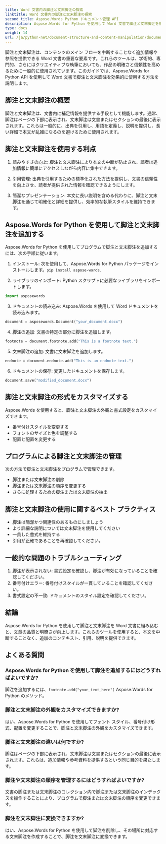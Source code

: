 ```yaml
---
title: Word 文書内の脚注と文末脚注の探索
linktitle: Word 文書内の脚注と文末脚注の探索
second_title: Aspose.Words Python ドキュメント管理 API
description: Aspose.Words for Python を使用して Word 文書で脚注と文末脚注を効果的に使用する方法を学びます。これらの要素をプログラムで追加、カスタマイズ、管理する方法を学びます。
type: docs
weight: 14
url: /ja/python-net/document-structure-and-content-manipulation/document-footnotes-endnotes/
---
```


脚注と文末脚注は、コンテンツのメイン フローを中断することなく追加情報や参照を提供できる Word 文書の重要な要素です。これらのツールは、学術的、専門的、さらにはクリエイティブな執筆においても、作品の明確さと信頼性を高めるために一般的に使用されています。このガイドでは、Aspose.Words for Python API を使用して Word 文書で脚注と文末脚注を効果的に使用する方法を説明します。

## 脚注と文末脚注の概要

脚注と文末脚注は、文書内に補足情報を提供する手段として機能します。通常、脚注はページの下部に表示され、文末脚注は文書またはセクションの最後に表示されます。これらは一般的に、出典を引用し、用語を定義し、説明を提供し、長い詳細で本文が乱雑になるのを避けるために使用されます。

## 脚注と文末脚注を使用する利点

1. 読みやすさの向上: 脚注と文末脚注により本文の中断が防止され、読者は追加情報に簡単にアクセスしながら内容に集中できます。

2. 引用管理: 出典を引用するための標準化された方法を提供し、文書の信頼性を向上させ、読者が提供された情報を確認できるようにします。

3. 簡潔なプレゼンテーション: 本文に長い説明を含める代わりに、脚注と文末脚注を通じて明確化と詳細を提供し、効率的な執筆スタイルを維持できます。

## Aspose.Words for Python を使用して脚注と文末脚注を追加する

Aspose.Words for Python を使用してプログラムで脚注と文末脚注を追加するには、次の手順に従います。

1. インストール: 次を使用して、Aspose.Words for Python パッケージをインストールします。`pip install aspose-words`.

2. ライブラリのインポート: Python スクリプトに必要なライブラリをインポートします。
```python
import asposewords
```

3. ドキュメントの読み込み: Aspose.Words を使用して Word ドキュメントを読み込みます。
```python
document = asposewords.Document("your_document.docx")
```

4. 脚注の追加: 文書の特定の部分に脚注を追加します。
```python
footnote = document.footnote.add("This is a footnote text.")
```

5. 文末脚注の追加: 文書に文末脚注を追加します。
```python
endnote = document.endnote.add("This is an endnote text.")
```

6. ドキュメントの保存: 変更したドキュメントを保存します。
```python
document.save("modified_document.docx")
```

## 脚注と文末脚注の形式をカスタマイズする

Aspose.Words を使用すると、脚注と文末脚注の外観と書式設定をカスタマイズできます。

- 番号付けスタイルを変更する
- フォントのサイズと色を調整する
- 配置と配置を変更する

## プログラムによる脚注と文末脚注の管理

次の方法で脚注と文末脚注をプログラムで管理できます。

- 脚注または文末脚注の削除
- 脚注または文末脚注の順序を変更する
- さらに処理するための脚注または文末脚注の抽出

## 脚注と文末脚注の使用に関するベスト プラクティス

- 脚注は簡潔かつ関連性のあるものにしましょう
- より詳細な説明については文末脚注を使用してください
- 一貫した書式を維持する
- 引用が正確であることを再確認してください。

## 一般的な問題のトラブルシューティング

1. 脚注が表示されない: 書式設定を確認し、脚注が有効になっていることを確認してください。
2. 番号付けエラー: 番号付けスタイルが一貫していることを確認してください。
3. 書式設定の不一致: ドキュメントのスタイル設定を確認してください。

## 結論

Aspose.Words for Python を使用して脚注と文末脚注を Word 文書に組み込むと、文章の品質と明瞭さが向上します。これらのツールを使用すると、本文を中断することなく、追加のコンテキスト、引用、説明を提供できます。

## よくある質問

### Aspose.Words for Python を使用して脚注を追加するにはどうすればよいですか?

脚注を追加するには、`footnote.add("your_text_here")` Aspose.Words for Python のメソッド。

### 脚注と文末脚注の外観をカスタマイズできますか?

はい、Aspose.Words for Python を使用してフォント スタイル、番号付け形式、配置を変更することで、脚注と文末脚注の外観をカスタマイズできます。

### 脚注と文末脚注の違いは何ですか?

脚注はページの下部に表示され、文末脚注は文書またはセクションの最後に表示されます。これらは、追加情報や参考資料を提供するという同じ目的を果たします。

### 脚注や文末脚注の順序を管理するにはどうすればよいですか?

文書の脚注または文末脚注のコレクション内で脚注または文末脚注のインデックスを操作することにより、プログラムで脚注または文末脚注の順序を変更できます。

### 脚注を文末脚注に変換できますか?

はい、Aspose.Words for Python を使用して脚注を削除し、その場所に対応する文末脚注を作成することで、脚注を文末脚注に変換できます。